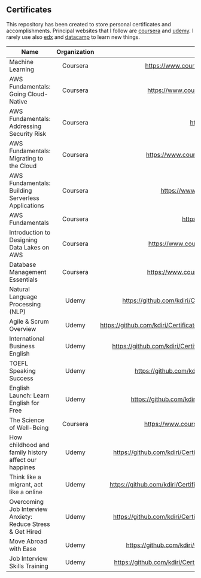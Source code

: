 ## Certificates

This repository has been created to store personal certificates and accomplishments. 
Principal websites that I follow are [coursera](https://www.coursera.org/) and [udemy](https://www.udemy.com/). 
I rarely use also [edx](https://www.edx.org/) and [datacamp](https://www.datacamp.com/) to learn new things.  

| Name                                     | Organization |                                                          URL |
| ---------------------------------------- | :----------: | -----------------------------------------------------------: |
| Machine Learning                         |   Coursera   | https://www.coursera.org/account/accomplishments/certificate/YZ8T73J3DMPW |
| AWS Fundamentals: Going Cloud-Native     |   Coursera   | https://www.coursera.org/account/accomplishments/certificate/8UTEYVQV4XCL |
| AWS Fundamentals: Addressing Security Risk     |   Coursera   | https://coursera.org/share/dc186dd8f0bd04a5c84ff5c5a7afd53f |
| AWS Fundamentals: Migrating to the Cloud |   Coursera   | https://www.coursera.org/account/accomplishments/certificate/KK5MAPAFYGPQ |
| AWS Fundamentals: Building Serverless Applications |   Coursera   | https://www.coursera.org/account/accomplishments/verify/36U7HJH5BLB3 |
| AWS Fundamentals |   Coursera   | https://coursera.org/share/b703e3d915e6fc5559c6d33a228e2018 |
| Introduction to Designing Data Lakes on AWS     |   Coursera   | https://www.coursera.org/account/accomplishments/certificate/9EBGT62HJX4Z |
| Database Management Essentials           |   Coursera   | https://www.coursera.org/account/accomplishments/certificate/L78Y2AQH7T3N |
| Natural Language Processing (NLP)        |    Udemy     | https://github.com/kdiri/Certificates/blob/master/Udemy/MachineLearning/UdemyNLP.pdf |
| Agile & Scrum Overview                   |    Udemy     | https://github.com/kdiri/Certificates/blob/master/Udemy/AgileMethodology/UdemyAgileScrum.pdf |
| International Business English           |    Udemy     | https://github.com/kdiri/Certificates/blob/master/Udemy/Language/UdemyBusineeEnglish.pdf |
| TOEFL Speaking Success                   |    Udemy     | https://github.com/kdiri/Certificates/blob/master/Udemy/Language/UdemyEnglish.pdf |
| English Launch: Learn English for Free   |    Udemy     | https://github.com/kdiri/Certificates/blob/master/Udemy/Language/UdemyEnglish2.pdf |
| The Science of Well-Being                |   Coursera   | https://www.coursera.org/account/accomplishments/certificate/EFWVEAHVBW68 |
| How childhood and family history affect our happines |   Udemy   | https://github.com/kdiri/Certificates/blob/master/Udemy/DiverseThings/UdemyChildHood.pdf |
| Think like a migrant, act like a online |   Udemy   | https://github.com/kdiri/Certificates/blob/master/Udemy/DiverseThings/UdemyImmigration.pdf |
| Overcoming Job Interview Anxiety: Reduce Stress & Get Hired |   Udemy   | https://github.com/kdiri/Certificates/blob/master/Udemy/DiverseThings/UdemyInterview1.pdf |
| Move Abroad with Ease |   Udemy   | https://github.com/kdiri/Certificates/blob/master/Udemy/DiverseThings/UdemyTravel.pdf |
| Job Interview Skills Training |   Udemy   | https://github.com/kdiri/Certificates/blob/master/Udemy/DiverseThings/udemyInterview2.pdf |

